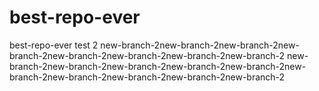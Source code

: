 # best-repo-ever
best-repo-ever
test 2
new-branch-2new-branch-2new-branch-2new-branch-2new-branch-2new-branch-2new-branch-2new-branch-2
new-branch-2new-branch-2new-branch-2new-branch-2new-branch-2new-branch-2new-branch-2new-branch-2new-branch-2new-branch-2
